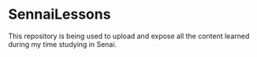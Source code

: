 # SennaiLessons
This repository is being used to upload and expose all the content learned during my time studying in Senai.
